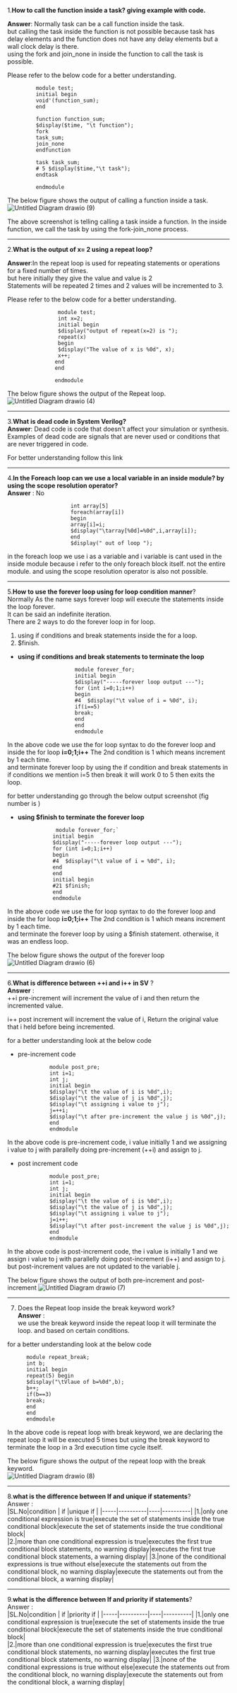 
1.**How to call the function inside a task? giving example with code.**

**Answer**: Normally task can be a call function inside the task.    
but calling the task inside the function is not possible because task has delay elements and the function does not have any delay elements but a wall clock delay is there.      
using the fork and join_none in inside the function to call the task is possible.  

Please refer to the below code for a better understanding.  
 
             module test;  
             initial begin  
             void'(function_sum);  
             end  
   
             function function_sum;    
             $display($time, "\t function");   
             fork 
             task_sum;
             join_none
             endfunction  

             task task_sum;    
             # 5 $display($time,"\t task");   
             endtask  

             endmodule  

 The below figure shows the output of calling a function inside a task.  
![Untitled Diagram drawio (9)](https://user-images.githubusercontent.com/106074838/188474636-7609f629-5713-46ff-bfbd-c9753fd06b99.png)
  

The above screenshot is telling calling a task inside a function. 
In the inside function, we call the task by using the fork-join_none process.  

***
   



2.**What is the output of x= 2 using a repeat loop?**  

**Answer**:In the repeat loop is used for repeating statements or operations for a fixed number of times.    
but here initially they give the value and value is 2     
Statements will be repeated 2 times and 2 values will be incremented to 3.     

Please refer to the below code for a better understanding.  

                    module test;    
                    int x=2;      
                    initial begin      
                    $display("output of repeat(x=2) is ");     
                    repeat(x)     
                    begin    
                    $display("The value of x is %0d", x);   
                    x++;  
                   end    
                   end  
 
                   endmodule   

The below figure shows the output of the Repeat loop.  
![Untitled Diagram drawio (4)](https://user-images.githubusercontent.com/106074838/188260448-466387c0-54b6-4767-b421-9bb4b83d0a9e.png)   

***


3.**What is dead code in System Verilog?**  
**Answer**: Dead code is code that doesn't affect your simulation or synthesis.   
Examples of dead code are signals that are never used or conditions that are never triggered in code.  

For better understanding follow this link   

***

  
4.**In the Foreach loop can we use a local variable in an inside module? by using the scope resolution operator?**  
**Answer** : No  

                        int array[5]  
                        foreach(array[i])  
                        begin  
                        array[i]=i;  
                        $display("\tarray[%0d]=%0d",i,array[i]);  
                        end  
                        $display(" out of loop ");  

in the foreach loop we use i as a variable and i variable is cant used in the inside module because i refer to the only foreach block itself. not the entire module. and using the scope resolution operator is also not possible.  

***


5.**How to use the forever loop using for loop condition manner**?   
Normally As the name says forever loop will execute the statements inside the loop forever.  
It can be said an indefinite iteration.  
There are 2 ways to do the forever loop in for loop.  
1. using if conditions and break statements inside the for a loop.  
2. $finish.

* **using if conditions and break statements to terminate the loop**    
 
                        module forever_for;  
                        initial begin  
                        $display("-----forever loop output ---");  
                        for (int i=0;1;i++)  
                        begin  
                        #4  $display("\t value of i = %0d", i);  
                        if(i==5)  
                        break;  
                        end 
                        end    
                        endmodule    

In the above code we use the for loop syntax to do the forever loop and inside the for loop **i=0;1;i++** The 2nd condition is 1 which means increment by 1 each time.   
and terminate forever loop by using the if condition and break statements in if conditions we mention i=5 then break it will work 0 to 5 then exits the loop.  



for better understanding go through the below output screenshot (fig number is )    

* **using $finish to terminate the forever loop**  

                  module forever_for;`  
                 initial begin  
                 $display("-----forever loop output ---");  
                 for (int i=0;1;i++)    
                 begin  
                 #4  $display("\t value of i = %0d", i);    
                 end   
                 end  
                 initial begin   
                 #21 $finish;  
                 end    
                 endmodule 

In the above code we use the for loop syntax to do the forever loop and inside the for loop **i=0;1;i++** The 2nd condition is 1 which means increment by 1 each time.  
and terminate the forever loop by using a $finish statement. otherwise, it was an endless loop.    

The below figure shows the output of the forever loop   
![Untitled Diagram drawio (6)](https://user-images.githubusercontent.com/106074838/188388444-a9060788-1faa-4cf9-b4b8-796d41bb6c70.png)  


***
  
 
6.**What is difference between ++i and i++ in SV** ?  
**Answer** :   
++i pre-increment will increment the value of i and then return the incremented value.  

i++ post increment will increment the value of i, Return the original value that i held before being incremented.  

for a better understanding look at the below code   
* pre-increment code
 
                module post_pre; 
                int i=1;  
                int j;  
                initial begin  
                $display("\t the value of i is %0d",i);  
                $display("\t the value of j is %0d",j);  
                $display("\t assigning i value to j");  
                j=++i;  
                $display("\t after pre-increment the value j is %0d",j);  
                end  
                endmodule     
 
In the above code is pre-increment code, i value initially 1 and we assigning i value to j with parallelly doing pre-increment (++i) and assign to j.   

* post increment code  

                module post_pre;  
                int i=1;  
                int j;  
                initial begin  
                $display("\t the value of i is %0d",i);  
                $display("\t the value of j is %0d",j);  
                $display("\t assigning i value to j");  
                j=i++;  
                $display("\t after post-increment the value j is %0d",j);  
                end    
                endmodule  
In the above code is post-increment code, the i value is initially 1 and we assign i value to j with parallelly doing post-increment (i++) and assign to j.  but post-increment values are not updated to the variable j.  

The below figure shows the output of both pre-increment and post-increment 
![Untitled Diagram drawio (7)](https://user-images.githubusercontent.com/106074838/188421237-1af9c422-9c64-4503-a679-e8677f4c0e7d.png)  

*** 

7. Does the Repeat loop inside the break keyword work?  
**Answer** :  
  we use the break keyword inside the repeat loop it will terminate the loop. and based on certain conditions.   

for a better understanding look at the below code  

          module repeat_break;  
          int b;  
          initial begin  
          repeat(5) begin   
          $display("\tVlaue of b=%0d",b);  
          b++;  
          if(b==3)  
          break;  
          end 
          end    
          endmodule 


In the above code is repeat loop with break keyword, we are declaring the repeat loop it will be executed 5 times but using the break keyword to terminate the loop in a 3rd execution time cycle itself.  
       
The below figure shows the output of the repeat loop with the break keyword.   
![Untitled Diagram drawio (8)](https://user-images.githubusercontent.com/106074838/188438380-83f8c068-78f3-491d-9dec-3c1c5febf12c.png)  
***


8.**what is the difference between If and unique if statements**?    
Answer :  
|SL.No|condition | if |unique if |
|-----|----------|----|----------|
|1.|only one conditional expression is true|execute the set of statements inside the true conditional block|execute the set of statements inside the true conditional block|  
|2.|more than one conditional expression is true|executes the first true conditional block statements, no warning display|executes the first true conditional block statements, a warning display|
|3.|none of the conditional expressions is true without else|execute the statements out from the conditional block, no warning display|execute the statements out from the conditional block, a warning display|  



***

9.**what is the difference between If and priority if statements**?  
Answer :  
|SL.No|condition | if |priority if |
|-----|----------|----|----------|
|1.|only one conditional expression is true|execute the set of statements inside the true conditional block|execute the set of statements inside the true conditional block|  
|2.|more than one conditional expression is true|executes the first true conditional block statements, no warning display|executes the first true conditional block statements, no warning display|
|3.|none of the conditional expressions is true without else|execute the statements out from the conditional block, no warning display|execute the statements out from the conditional block, a warning display|  
 

   




  


   






 












